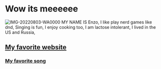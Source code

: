 # Wow its meeeeee
![IMG-20220803-WA0000](https://user-images.githubusercontent.com/112556506/188307801-0f483ddb-5244-4b8b-9182-c48a13424141.jpg)
MY NAME IS Enzo,
I like play nerd games like dnd,
Singing is fun,
I enjoy cooking too,
I am lactose intolerant,
I lived in the US and Russia,
## [My favorite website](http://www.godhatesshrimp.com/)

### [My favorite song](https://open.spotify.com/track/5BKKy9fIJL5uM9fz1SnqyP?si=aad6c58641d44b2a)

